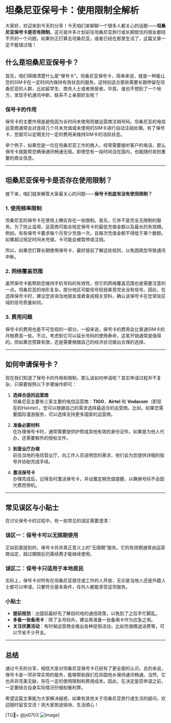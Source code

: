 # 坦桑尼亚保号卡：使用限制全解析

大家好，欢迎来到今天的分享！今天咱们来聊聊一个很多人都关心的话题——**坦桑尼亚保号卡是否有限制**。这可是许多计划前往坦桑尼亚旅行或长期居住的朋友都绕不开的一个问题。如果你正打算去坦桑尼亚，或者已经在那里生活了，这篇文章一定不能错过哦！

## 什么是坦桑尼亚保号卡？

首先，咱们得搞清楚什么是“保号卡”。坦桑尼亚保号卡，简单来说，就是一种能让您的SIM卡在一定时间内保持有效状态的服务。这特别适合那些需要长期停留在坦桑尼亚的人群，比如留学生、商务人士或者旅居者。毕竟，谁也不想到了一个地方，发现手机通讯中断，联系不上亲朋好友呢？

### 保号卡的作用

保号卡的主要作用是避免因为长时间未使用而被运营商注销号码。坦桑尼亚的电信运营商通常会对连续几个月未充值或未使用的SIM卡进行自动注销处理。有了保号卡，您就可以定期支付一定的费用来维持SIM卡的活跃状态。

举个例子，如果您是一位在坦桑尼亚工作的商人，经常需要接听客户的电话，那么保号卡就能帮您确保通讯畅通无阻。即使您有一段时间没在国内，也能随时收到重要的商业信息。

---

## 坦桑尼亚保号卡是否存在使用限制？

接下来，咱们就来解答大家最关心的问题——**保号卡到底有没有使用限制？**

### 1. 使用频率限制

坦桑尼亚的保号卡在使用上确实存在一些限制。首先，它并不是完全无限制的服务。为了防止滥用，运营商可能会规定保号卡的最低充值金额以及最长的有效期。例如，有些保号卡要求每个月至少充值一次，且每次充值金额不得低于某个数额。如果超过规定时间未充值，卡可能会被暂停或注销。

所以，如果您打算长期使用保号卡，最好提前了解这些规则，以免因疏忽导致通讯中断。

### 2. 网络覆盖范围

虽然保号卡能帮助您维持手机号码的有效性，但它的网络覆盖范围也是需要注意的一点。坦桑尼亚的地形复杂，部分地区可能信号较弱甚至完全没有信号。因此，在选择保号卡时，建议您咨询当地朋友或者查阅相关资料，确认该保号卡在您常驻区域的信号质量如何。

### 3. 费用问题

保号卡的费用也是不可忽视的一部分。一般来说，保号卡的费用会比普通SIM卡的月租费高一些。不过，考虑到它可以延长号码的使用寿命，这笔开销通常是值得的。但如果您预算有限，还是需要根据自己的经济状况做出合理的选择。

---

## 如何申请保号卡？

现在我们知道了保号卡的作用和限制，那么该如何申请呢？其实申请过程并不复杂，只需要按照以下步骤操作即可：

1. **选择合适的运营商**  
   坦桑尼亚主要有三家主要的电信运营商：**TIGO**、**Airtel** 和 **Vodacom**（即现在的Halotel）。您可以根据自己的需求选择最适合的运营商。比如，如果您需要国际漫游服务，可以选择支持更多国家的运营商。

2. **准备必要材料**  
   在办理保号卡时，通常需要提供护照或其他有效的身份证件。如果是为他人代办，还需要额外的授权文件。

3. **到营业厅办理**  
   前往当地的电信营业厅，向工作人员说明您的需求，他们会为您提供详细的指导并协助完成手续。

4. **激活保号卡**  
   办理完成后，记得及时激活保号卡，并设置定期充值提醒，以确保号码不会因欠费而停机。

---

## 常见误区与小贴士

在讨论保号卡的过程中，有一些常见的误区需要澄清：

### 误区一：保号卡可以无限期使用

正如前面提到的，保号卡并非真正意义上的“无限期”服务。它的有效期通常由运营商设定，超过期限后仍需续费才能继续使用。

### 误区二：保号卡只适用于本地居民

实际上，保号卡对所有在坦桑尼亚居住或工作的人开放，无论是当地人还是外籍人士都可以申请。只要符合基本条件，任何人都能享受这项服务。

### 小贴士

- **提前规划**：出国前最好先了解目的地的通信政策，以免到了之后手忙脚乱。
- **多备一张备用卡**：除了主号码外，建议再准备一张备用卡作为应急之用。
- **关注优惠活动**：有时候运营商会推出各种促销活动，比如充值赠送话费等，可以节省不少开支。

---

## 总结

通过今天的分享，相信大家对坦桑尼亚保号卡已经有了更全面的认识。总的来说，保号卡是一项非常实用的服务，能够帮助我们在异国他乡保持通讯畅通。当然，它也并非完美无缺，存在一定的使用限制和费用成本。因此，在决定是否申请之前，一定要结合自身实际情况仔细权衡利弊。

希望这篇文章能为大家解决疑惑，如果有其他关于坦桑尼亚旅行或生活的疑问，欢迎随时留言交流！祝大家旅途愉快，生活顺心！

[TG💪+ @jx0703 ![Image](https://github.com/user-attachments/assets/dbca1d08-cadb-493c-b0ec-ad6f7a83f270)]